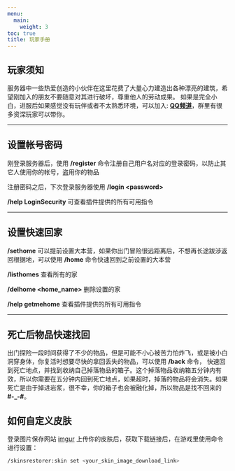 ```yaml
---
menu: 
  main:
    weight: 3
toc: true
title: 玩家手册
---
```



## 玩家须知

服务器中一些热爱创造的小伙伴在这里花费了大量心力建造出各种漂亮的建筑，希望刚加入的朋友不要随意对其进行破坏，尊重他人的劳动成果。
如果是完全小白，进服后如果感觉没有玩伴或者不太熟悉环境，可以加入: **[QQ频道](https://pd.qq.com/s/9zuis6m4v)**，群里有很多资深玩家可以带你。

---

## 设置帐号密码

刚登录服务器后，使用 **/register** 命令注册自己用户名对应的登录密码，以防止其它人使用你的帐号，盗用你的物品

注册密码之后，下次登录服务器使用 **/login \<password>**

**/help LoginSecurity** 可查看插件提供的所有可用指令

---

## 设置快速回家

**/sethome** 可以提前设置大本营，如果你出门冒险很远距离后，不想再长途跋涉返回根据地，可以使用 **/home** 命令快速回到之前设置的大本营
   
   
**/listhomes** 查看所有的家
    
**/delhome <home_name>** 删除设置的家

**/help getmehome** 查看插件提供的所有可用指令

---

## 死亡后物品快速找回

出门探险一段时间获得了不少的物品，但是可能不小心被苦力怕炸飞，或是被小白洞穿身体，你复活时想要尽快的拿回丢失的物品，可以使用 **/back** 命令，
快速回到死亡地点，并找到收纳自己掉落物品的箱子。这个掉落物品收纳箱五分钟内有效，所以你需要在五分钟内回到死亡地点，如果超时，掉落的物品将会消失。如果死亡是由于掉进岩浆，很不幸，你的箱子也会被融化掉，所以物品是找不回来的 **#-_-#**。


## 如何自定义皮肤

登录图片保存网站 [imgur](https://imgur.com/)
上传你的皮肤后，获取下载链接后，在游戏里使用命令进行设置：

```bash
/skinsrestorer:skin set <your_skin_image_download_link>
```

[joker skin download link]: <https://imgur.com/h1uiSRA>

[fancy skin download link]: <https://imgur.com/UXp36tp>